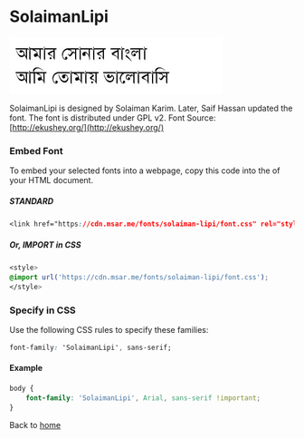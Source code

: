 # SolaimanLipi

![SolaimanLipi](/images/fonts/solaimanlipi.jpg)

SolaimanLipi is designed by Solaiman Karim. Later, Saif Hassan updated the font. The font is distributed under GPL v2. Font Source: [http://ekushey.org/](http://ekushey.org/)

### Embed Font

To embed your selected fonts into a webpage, copy this code into the <head> of your HTML document.

##### STANDARD

```css
<link href="https://cdn.msar.me/fonts/solaiman-lipi/font.css" rel="stylesheet">
```

##### Or, IMPORT in CSS

```css
<style>
@import url('https://cdn.msar.me/fonts/solaiman-lipi/font.css');
</style>
```

### Specify in CSS

Use the following CSS rules to specify these families:

```css
font-family: 'SolaimanLipi', sans-serif;
```

#### Example

```css
body {
    font-family: 'SolaimanLipi', Arial, sans-serif !important;
}
```


Back to [home](/fonts)